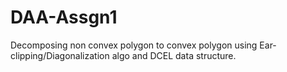 # DAA-Assgn1
Decomposing non convex polygon to convex polygon using Ear-clipping/Diagonalization algo and DCEL data structure.
